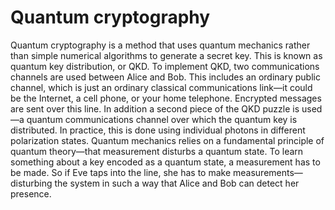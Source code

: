 # Quantum cryptography

Quantum cryptography is a method that uses quantum mechanics rather than simple numerical algorithms to generate a secret key. This is known as quantum key distribution, or QKD. To implement QKD, two communications channels are used between Alice and Bob. This includes an ordinary public channel, which is just an ordinary classical communications link—it could be the Internet, a cell phone,
or your home telephone. Encrypted messages are sent over this line. In addition a second piece of the QKD puzzle is used—a quantum communications channel over which the quantum key is distributed. In practice, this is done using individual photons in different polarization states. Quantum mechanics relies on a fundamental
principle of quantum theory—that measurement disturbs a quantum state. To learn something about a key encoded as a quantum state, a measurement has to be made. So if Eve taps into the line, she has to make measurements—disturbing the system in such a way that Alice and Bob can detect her presence.